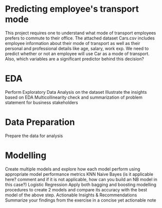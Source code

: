 # Predicting employee's transport mode

This project requires one to understand what mode of transport employees prefers to commute to their office. The attached dataset Cars.csv includes employee information about their mode of transport as well as their personal and professional details like age, salary, work exp. We need to predict whether or not an employee will use Car as a mode of transport. Also, which variables are a significant predictor behind this decision?

# EDA 
Perform Exploratory Data Analysis on the dataset
Illustrate the insights based on EDA 
Multicollinearity check and summarization of problem statement for business stakeholders

# Data Preparation 
Prepare the data for analysis

# Modelling 
Create multiple models and explore how each model perform using appropriate model performance metrics 
KNN 
Naive Bayes (is it applicable here? comment and if it is not applicable, how can you build an NB model in this case?)
Logistic Regression
Apply both bagging and boosting modelling procedures to create 2 models and compare its accuracy with the best model of the above step. Actionable Insights & Recommendations 
Summarize your findings from the exercise in a concise yet actionable note

